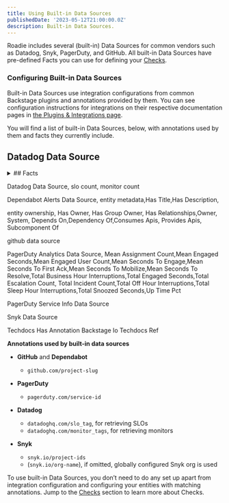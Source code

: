 ```yaml
---
title: Using Built-in Data Sources
publishedDate: '2023-05-12T21:00:00.0Z'
description: Built-in Data Sources.
---
```


 Roadie includes several (built-in) Data Sources for common vendors such as Datadog, Snyk, PagerDuty, and GitHub. All built-in Data Sources have pre-defined Facts you can use for defining your [Checks](../checks/).

### Configuring Built-in Data Sources

Built-in Data Sources use integration configurations from common Backstage plugins and annotations provided by them. You can see configuration instructions for integrations on their respective documentation pages in [the Plugins & Integrations page](/docs/integrations/).

You will find a list of built-in Data Sources, below, with annotations used by them and facts they currently include.

## Datadog Data Source
 
<details>
<summary> ## Facts
</summary>
| Name  | Description  |
|Slo Count|---|
|Monitor Count|---|

</details>

Datadog Data Source, slo count, monitor count


Dependabot Alerts Data Source, 
entity metadata,Has Title,Has Description,


entity ownership, Has Owner, Has Group Owner, Has Relationships,Owner, System, Depends On,Dependency Of,Consumes Apis, Provides Apis, Subcomponent Of


github data source

PagerDuty Analytics Data Source, Mean Assignment Count,Mean Engaged Seconds,Mean Engaged User Count,Mean Seconds To Engage,Mean Seconds To First Ack,Mean Seconds To Mobilize,Mean Seconds To Resolve,Total Business Hour Interruptions,Total Engaged Seconds,Total Escalation Count, Total Incident Count,Total Off Hour Interruptions,Total Sleep Hour Interruptions,Total Snoozed Seconds,Up Time Pct

PagerDuty Service Info Data Source

Snyk Data Source

Techdocs  Has Annotation Backstage Io Techdocs Ref

**Annotations used by built-in data sources**

* **GitHub** and **Dependabot**
  * `github.com/project-slug`

* **PagerDuty**
  * `pagerduty.com/service-id`

* **Datadog**
  * `datadoghq.com/slo_tag`, for retrieving SLOs 
  * `datadoghq.com/monitor_tags`, for retrieving monitors

* **Snyk**
  * `snyk.io/project-ids` 
  * (`snyk.io/org-name`), if omitted, globally configured Snyk org is used


To use built-in Data Sources, you don’t need to do any set up apart from integration configuration and configuring your entities with matching annotations. Jump to the [Checks](../checks/) section to learn more about Checks.
